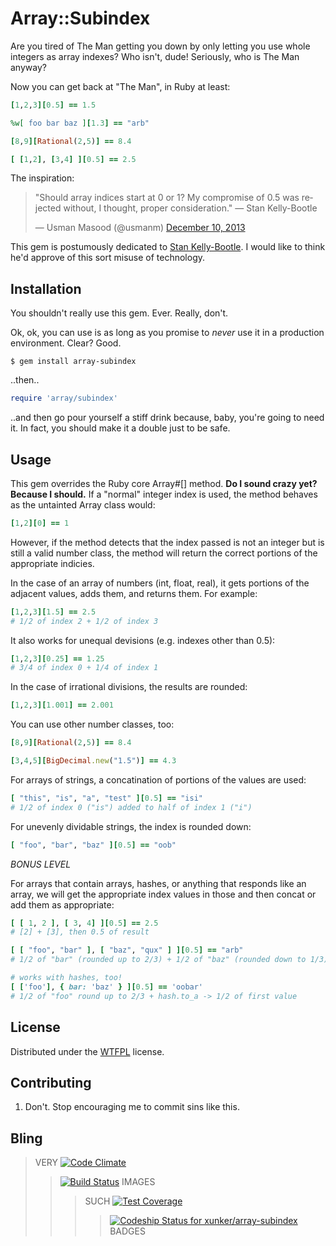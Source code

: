 # Array::Subindex

Are you tired of The Man getting you down by only letting you use whole
integers as array indexes? Who isn't, dude! Seriously, who is The Man anyway?

Now you can get back at "The Man", in Ruby at least:

```ruby
[1,2,3][0.5] == 1.5

%w[ foo bar baz ][1.3] == "arb"

[8,9][Rational(2,5)] == 8.4

[ [1,2], [3,4] ][0.5] == 2.5
``` 

The inspiration:

<blockquote class="twitter-tweet" lang="en"><p>&quot;Should array indices start at 0 or 1? My compromise of 0.5 was rejected without, I thought, proper consideration.&quot; — Stan Kelly-Bootle</p>&mdash; Usman Masood (@usmanm) <a href="https://twitter.com/usmanm/statuses/410449694603485184">December 10, 2013</a></blockquote><script async src="//platform.twitter.com/widgets.js" charset="utf-8"></script>

This gem is postumously dedicated to <a href="http://en.wikipedia.org/wiki/Stan_Kelly-Bootle">Stan Kelly-Bootle</a>. I would like to think he'd approve of this sort misuse of technology.

## Installation

You shouldn't really use this gem. Ever. Really, don't.

Ok, ok, you can use is as long as you promise to *never* use it in a
production environment. Clear?  Good.

    $ gem install array-subindex

..then..

```ruby
require 'array/subindex'
```

..and then go pour yourself a stiff drink because, baby, you're going to need it. In fact, you should make it a double just to be safe.

## Usage

This gem overrides the Ruby core Array#[] method. **Do I sound crazy yet? Because I should.** If a
"normal" integer index is used, the method behaves as the untainted Array class would:

```ruby
[1,2][0] == 1
```

However, if the method detects that the index passed is not an integer
but is still a valid number class, the method will return the correct portions of the appropriate indicies.

In the case of an array of numbers (int, float, real), it gets portions of the
adjacent values, adds them, and returns them. For example:

```ruby
[1,2,3][1.5] == 2.5
# 1/2 of index 2 + 1/2 of index 3
```

It also works for unequal devisions (e.g. indexes other than 0.5):

```ruby
[1,2,3][0.25] == 1.25
# 3/4 of index 0 + 1/4 of index 1
```

In the case of irrational divisions, the results are rounded:

```ruby
[1,2,3][1.001] == 2.001
```

You can use other number classes, too:

```ruby
[8,9][Rational(2,5)] == 8.4

[3,4,5][BigDecimal.new("1.5")] == 4.3
```

For arrays of strings, a concatination of portions of the values are used:

```ruby
[ "this", "is", "a", "test" ][0.5] == "isi"
# 1/2 of index 0 ("is") added to half of index 1 ("i")
```

For unevenly dividable strings, the index is rounded down:

```ruby
[ "foo", "bar", "baz" ][0.5] == "oob"
```

_BONUS LEVEL_

For arrays that contain arrays, hashes, or anything that responds like an
array, we will get the appropriate index values in those and then concat
or add them as appropriate:

```ruby
[ [ 1, 2 ], [ 3, 4] ][0.5] == 2.5
# [2] + [3], then 0.5 of result

[ [ "foo", "bar" ], [ "baz", "qux" ] ][0.5] == "arb"
# 1/2 of "bar" (rounded up to 2/3) + 1/2 of "baz" (rounded down to 1/3)

# works with hashes, too!
[ ['foo'], { bar: 'baz' } ][0.5] == 'oobar'
# 1/2 of "foo" round up to 2/3 + hash.to_a -> 1/2 of first value
```

## License

Distributed under the [WTFPL](https://github.com/rlespinasse/WTFPL) license.

## Contributing

1. Don't. Stop encouraging me to commit sins like this.

## Bling

> VERY [![Code Climate](https://codeclimate.com/github/xunker/array-subindex/badges/gpa.svg)](https://codeclimate.com/github/xunker/array-subindex)
> > [![Build Status](https://travis-ci.org/xunker/array-subindex.png?branch=master)](https://travis-ci.org/xunker/array-subindex) IMAGES
> > > SUCH [![Test Coverage](https://codeclimate.com/github/xunker/array-subindex/badges/coverage.svg)](https://codeclimate.com/github/xunker/array-subindex)
> > > > [ ![Codeship Status for xunker/array-subindex](https://www.codeship.io/projects/6fb16c30-10fb-0132-f222-0e0e1e0e9e00/status)](https://www.codeship.io/projects/32954) BADGES
